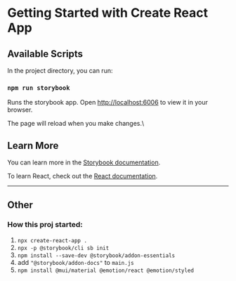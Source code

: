 # Getting Started with Create React App

## Available Scripts

In the project directory, you can run:

### `npm run storybook`

Runs the storybook app.
Open [http://localhost:6006](http://localhost:6006) to view it in your browser.

The page will reload when you make changes.\

## Learn More

You can learn more in the [Storybook documentation](https://storybook.js.org/docs/react/get-started/introduction).

To learn React, check out the [React documentation](https://reactjs.org/).

---

## Other

### How this proj started:
1. `npx create-react-app .`
2. `npx -p @storybook/cli sb init`
3. `npm install --save-dev @storybook/addon-essentials`
4. add `"@storybook/addon-docs"` to `main.js`
5. `npm install @mui/material @emotion/react @emotion/styled`
